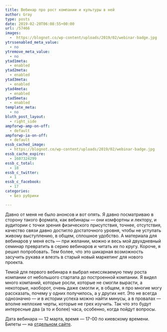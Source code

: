 ```yaml
---
title: Вебинар про рост компании и культуры в ней
author: Gray
type: posts
date: 2019-02-20T06:08:55+00:00
url: /57466
images:
  -  https://blognot.co/wp-content/uploads/2019/02/webinar-badge.jpg
ytrssenabled_meta_value:
  - no
ytremove_meta_value:
  - no
ytad1meta:
  - enabled
ytad2meta:
  - enabled
ytad3meta:
  - enabled
ytad4meta:
  - enabled
ytad5meta:
  - enabled
template_meta:
  - no
bluth_post_layout:
  - right_side
ampforwp-amp-on-off:
  - default
ampforwp-ia-on-off:
  - default
essb_cached_image:
  - https://blognot.co/wp-content/uploads/2019/02/webinar-badge.jpg
essb_cache_expire:
  - 1607324299
essb_c_total:
  - 18
essb_c_twitter:
  - 1
essb_c_facebook:
  - 17
categories:
  - Без рубрики

---
```








Давно от меня не было анонсов и вот опять. Я давно посматриваю в сторону такого формата, как вебинары — они комфортны и лектору, и аудитории с точки зрения физического присутствия, точнее, отсутствия, качество связи давно достигло достаточного уровня, чтобы не уступать живому выступлению, в общем, сплошное удобство. А материала для вебинаров у меня есть — при желании, можно и весь мой двухдневный семинар превратить в серию вебинаров и читать их по кругу. Короче, я решил попробовать. Тем более, что это шикарная возможность засучить рукава и влезть в старый новый маркетинг для нового проекта.

Темой для первого вебинара я выбрал неиссякаемую тему роста компании от небольшого стартапа до построенной компании. Я видел много компаний, которые росли, которые не смогли вырасти, а некоторые, наоборот, очень даже смогли и, в общем, я про многие могу рассказать, почему у одних получилось, а у других нет. Это не всегда однозначно — и в истории успеха можно найти минусы, а в провалах — вполне неплохие черты, которые не грех изучить. Так что это будут интересные два (а то и более) часа, особенно, когда пойдут вопросы.

Дата вебинара — 12 марта, время — 17-00 по киевскому времени. Билеты — на [отдельном сайте][1].

 [1]: https://junior-ceo.com/?utm_source=blog&utm_medium=post&utm_campaign=corpculture-webinar